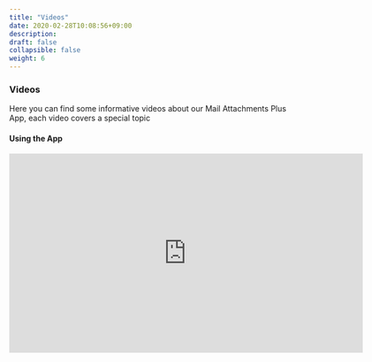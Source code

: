 ```yaml
---
title: "Videos"
date: 2020-02-28T10:08:56+09:00
description: 
draft: false
collapsible: false
weight: 6
---
```

### Videos

Here you can find some informative videos about our Mail Attachments Plus App, each video covers a special topic

#### Using the App
<p style="text-align: center;">
<iframe width="640" height="360" src="https://www.youtube.com/embed/rTufnaeAYtw" title="YouTube video player" frameborder="0" allow="accelerometer; autoplay; clipboard-write; encrypted-media; gyroscope; picture-in-picture" allowfullscreen></iframe>
</p>